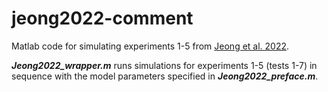 # jeong2022-comment
 
Matlab code for simulating experiments 1-5 from [Jeong et al. 2022](https://www.science.org/doi/10.1126/science.abq6740).

_**Jeong2022_wrapper.m**_ runs simulations for experiments 1-5 (tests 1-7) in sequence with the model parameters specified in _**Jeong2022_preface.m**_.
